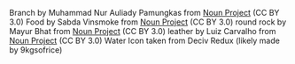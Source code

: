 Branch by Muhammad Nur Auliady Pamungkas from <a href="https://thenounproject.com/browse/icons/term/branch/" target="_blank" title="Branch Icons">Noun Project</a> (CC BY 3.0)
Food by Sabda Vinsmoke from <a href="https://thenounproject.com/browse/icons/term/food/" target="_blank" title="Food Icons">Noun Project</a> (CC BY 3.0)
round rock by Mayur Bhat from <a href="https://thenounproject.com/browse/icons/term/round-rock/" target="_blank" title="round rock Icons">Noun Project</a> (CC BY 3.0)
leather by Luiz Carvalho from <a href="https://thenounproject.com/browse/icons/term/leather/" target="_blank" title="leather Icons">Noun Project</a> (CC BY 3.0)
Water Icon taken from Deciv Redux (likely made by 9kgsofrice)
